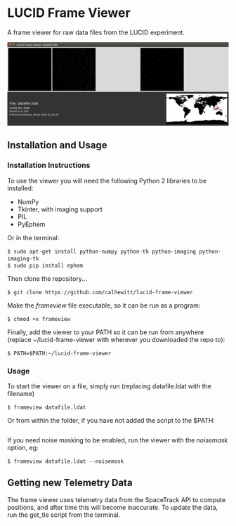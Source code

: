 # LUCID Frame Viewer

A frame viewer for raw data files from the LUCID experiment.

![screenshot](img/screenshot.png)

## Installation and Usage

### Installation Instructions

To use the viewer you will need the following Python 2 libraries to be installed:

* NumPy
* Tkinter, with imaging support
* PIL
* PyEphem

Or in the terminal:

```
$ sudo apt-get install python-numpy python-tk python-imaging python-imaging-tk
$ sudo pip install ephem
```

Then clone the repository...

```
$ git clone https://github.com/calhewitt/lucid-frame-viewer
```

Make the *frameview* file executable, so it can be run as a program:

```
$ chmod +x frameview
```

Finally, add the viewer to your PATH so it can be run from anywhere (replace ~/lucid-frame-viewer with wherever you downloaded the repo to):

```
$ PATH=$PATH:~/lucid-frame-viewer
```

### Usage

To start the viewer on a file, simply run (replacing datafile.ldat with the filename)

```
$ frameview datafile.ldat
```

Or from within the folder, if you have not added the script to the $PATH:

``` $./frameview datafile.ldat
```

If you need noise masking to be enabled, run the viewer with the *noisemask* option, eg:

```
$ frameview datafile.ldat --noisemask
```

## Getting new Telemetry Data

The frame viewer uses telemetry data from the SpaceTrack API to compute positions, and after time this will become inaccurate. To update the data, run the get_tle script from the terminal.